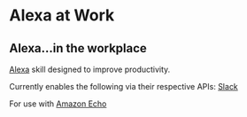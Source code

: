# Alexa at Work
## Alexa...in the workplace

[Alexa](https://developer.amazon.com/alexa) skill designed to improve productivity.

Currently enables the following via their respective APIs:
	[Slack](https://slack.com)

For use with [Amazon Echo](https://www.amazon.com/Amazon-Echo-Bluetooth-Speaker-with-WiFi-Alexa/dp/B00X4WHP5E)

